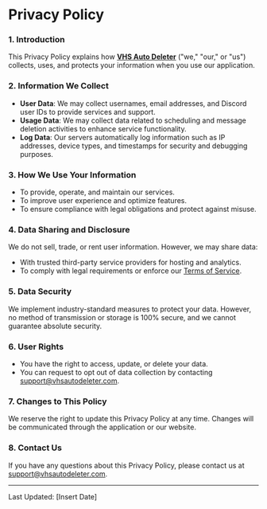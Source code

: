 # Privacy Policy

### 1. Introduction

This Privacy Policy explains how [**VHS Auto Deleter**](./) ("we," "our," or "us") collects, uses, and protects your information when you use our application.

### 2. Information We Collect

* **User Data**: We may collect usernames, email addresses, and Discord user IDs to provide services and support.
* **Usage Data**: We may collect data related to scheduling and message deletion activities to enhance service functionality.
* **Log Data**: Our servers automatically log information such as IP addresses, device types, and timestamps for security and debugging purposes.

### 3. How We Use Your Information

* To provide, operate, and maintain our services.
* To improve user experience and optimize features.
* To ensure compliance with legal obligations and protect against misuse.

### 4. Data Sharing and Disclosure

We do not sell, trade, or rent user information. However, we may share data:

* With trusted third-party service providers for hosting and analytics.
* To comply with legal requirements or enforce our [Terms of Service](terms-of-service.md).

### 5. Data Security

We implement industry-standard measures to protect your data. However, no method of transmission or storage is 100% secure, and we cannot guarantee absolute security.

### 6. User Rights

* You have the right to access, update, or delete your data.
* You can request to opt out of data collection by contacting support@vhsautodeleter.com.

### 7. Changes to This Policy

We reserve the right to update this Privacy Policy at any time. Changes will be communicated through the application or our website.

### 8. Contact Us

If you have any questions about this Privacy Policy, please contact us at support@vhsautodeleter.com.

***

Last Updated: \[Insert Date]

